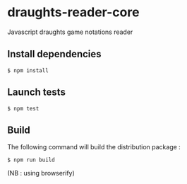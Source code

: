 draughts-reader-core
===============

Javascript draughts game notations reader

## Install dependencies

`$ npm install`

## Launch tests

`$ npm test`

## Build

The following command will build the distribution package :

`$ npm run build`

(NB : using browserify)


